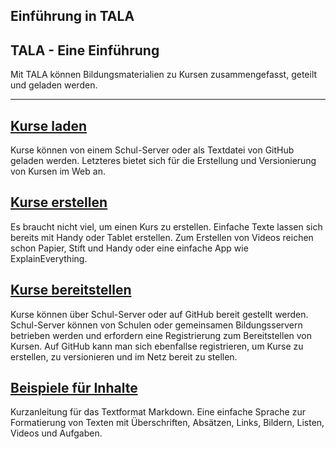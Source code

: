 Einführung in TALA
---
## TALA - Eine Einführung

Mit TALA können Bildungsmaterialien zu Kursen zusammengefasst, geteilt und geladen werden.

---
## [Kurse laden](unit-1.md)
Kurse können von einem Schul-Server oder als Textdatei von GitHub geladen werden. Letzteres bietet sich für die Erstellung und Versionierung von Kursen im Web an.

## [Kurse erstellen](unit-4.md)
Es braucht nicht viel, um einen Kurs zu erstellen. Einfache Texte lassen sich bereits mit Handy oder Tablet erstellen. Zum Erstellen von Videos reichen schon Papier, Stift und Handy oder eine einfache App wie ExplainEverything.

## [Kurse bereitstellen](unit-2.md)
Kurse können über Schul-Server oder auf GitHub bereit gestellt werden. Schul-Server können von Schulen oder gemeinsamen Bildungsservern betrieben werden und erfordern eine Registrierung zum Bereitstellen von Kursen. Auf GitHub kann man sich ebenfallse registrieren, um Kurse zu erstellen, zu versionieren und im Netz bereit zu stellen.

## [Beispiele für Inhalte](unit-3.md)
Kurzanleitung für das Textformat Markdown. Eine einfache Sprache zur Formatierung von Texten mit Überschriften, Absätzen, Links, Bildern, Listen, Videos und Aufgaben.
